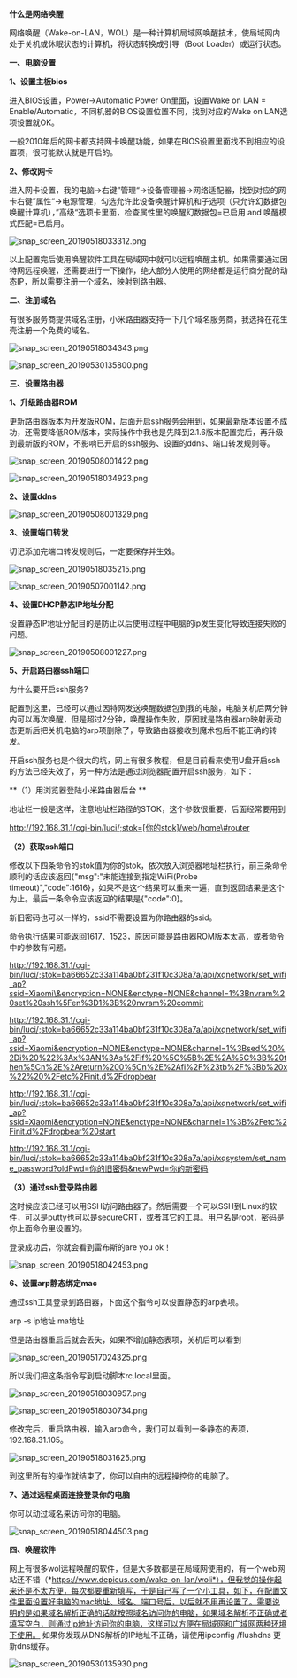 **什么是网络唤醒**

网络唤醒（Wake-on-LAN，WOL）是一种计算机局域网唤醒技术，使局域网内处于关机或休眠状态的计算机，将状态转换成引导（Boot
Loader）或运行状态。

**一、电脑设置**

**1、设置主板bios**

进入BIOS设置，Power-\>Automatic Power On里面，设置Wake on LAN =
Enable/Automatic，不同机器的BIOS设置位置不同，找到对应的Wake on
LAN选项设置就OK。

一般2010年后的网卡都支持网卡唤醒功能，如果在BIOS设置里面找不到相应的设置项，很可能默认就是开启的。

**2、修改网卡**

进入网卡设置，我的电脑-\>右键”管理“-\>设备管理器-\>网络适配器，找到对应的网卡右键”属性“-\>电源管理，勾选允许此设备唤醒计算机和子选项（只允许幻数据包唤醒计算机），”高级“选项卡里面，检查属性里的唤醒幻数据包=已启用
and 唤醒模式匹配=已启用。

![snap_screen_20190518033312.png](media/922abf6880215b1acedb09b46bd9b837.png)

以上配置完后使用唤醒软件工具在局域网中就可以远程唤醒主机。如果需要通过因特网远程唤醒，还需要进行一下操作，绝大部分人使用的网络都是运行商分配的动态IP，所以需要注册一个域名，映射到路由器。

**二、注册域名**

有很多服务商提供域名注册，小米路由器支持一下几个域名服务商，我选择在花生壳注册一个免费的域名。

![snap_screen_20190518034343.png](media/c9293d98e3544e084ae09b61dcb7a2fa.png)

![snap_screen_20190530135800.png](media/46566cd2991f8308587fefeb222dd9d0.png)

**三、设置路由器**

**1、升级路由器ROM**

更新路由器版本为开发版ROM，后面开启ssh服务会用到，如果最新版本设置不成功，还需要降低ROM版本，实际操作中我也是先降到2.1.6版本配置完后，再升级到最新版的ROM，不影响已开启的ssh服务、设置的ddns、端口转发规则等。

![snap_screen_20190508001422.png](media/2d2bab9861f25b758e0a9bd4bc4cce72.png)

![snap_screen_20190518034923.png](media/ec8c82b518119b6e01c23c7808d10029.png)

**2、设置ddns**

![snap_screen_20190508001329.png](media/af383021f56247f93f5b59e9be473bae.png)

**3、设置端口转发**

切记添加完端口转发规则后，一定要保存并生效。

![snap_screen_20190518035215.png](media/5b72fb53a38cb8feb1680a91e005ecba.png)

![snap_screen_20190507001142.png](media/243700eb887d241a1f2bf18d7012d07c.png)

**4、设置DHCP静态IP地址分配**

设置静态IP地址分配目的是防止以后使用过程中电脑的ip发生变化导致连接失败的问题。

![snap_screen_20190508001227.png](media/b7db9c8d742ec85ec3d3cd9685bd23e9.png)

**5、开启路由器ssh端口**

为什么要开启ssh服务?

配置到这里，已经可以通过因特网发送唤醒数据包到我的电脑，电脑关机后两分钟内可以再次唤醒，但是超过2分钟，唤醒操作失败，原因就是路由器arp映射表动态更新后把关机电脑的arp项删除了，导致路由器接收到魔术包后不能正确的转发。

开启ssh服务也是个很大的坑，网上有很多教程，但是目前看来使用U盘开启ssh的方法已经失效了，另一种方法是通过浏览器配置开启ssh服务，如下：

**（1）用浏览器登陆小米路由器后台 **

地址栏一般是这样，注意地址栏路径的STOK，这个参数很重要，后面经常要用到

http://192.168.31.1/cgi-bin/luci/;stok=[你的stok]/web/home\#router

**（2）获取ssh端口**

修改以下四条命令的stok值为你的stok，依次放入浏览器地址栏执行，前三条命令顺利的话应该返回{"msg":"未能连接到指定WiFi(Probe
timeout)","code":1616}，如果不是这个结果可以重来一遍，直到返回结果是这个为止。最后一条命令应该返回的结果是{"code":0}。

新旧密码也可以一样的，ssid不需要设置为你路由器的ssid。

命令执行结果可能返回1617、1523，原因可能是路由器ROM版本太高，或者命令中的参数有问题。

http://192.168.31.1/cgi-bin/luci/;stok=ba66652c33a114ba0bf231f10c308a7a/api/xqnetwork/set_wifi_ap?ssid=Xiaomi\&encryption=NONE&enctype=NONE&channel=1%3Bnvram%20set%20ssh%5Fen%3D1%3B%20nvram%20commit

http://192.168.31.1/cgi-bin/luci/;stok=ba66652c33a114ba0bf231f10c308a7a/api/xqnetwork/set_wifi_ap?ssid=Xiaomi&encryption=NONE&enctype=NONE&channel=1%3Bsed%20%2Di%20%22%3Ax%3AN%3As%2Fif%20%5C%5B%2E%2A%5C%3B%20then%5Cn%2E%2Areturn%200%5Cn%2E%2Afi%2F%23tb%2F%3Bb%20x%22%20%2Fetc%2Finit.d%2Fdropbear

http://192.168.31.1/cgi-bin/luci/;stok=ba66652c33a114ba0bf231f10c308a7a/api/xqnetwork/set_wifi_ap?ssid=Xiaomi&encryption=NONE&enctype=NONE&channel=1%3B%2Fetc%2Finit.d%2Fdropbear%20start

http://192.168.31.1/cgi-bin/luci/;stok=ba66652c33a114ba0bf231f10c308a7a/api/xqsystem/set_name_password?oldPwd=你的旧密码&newPwd=你的新密码

**（3）通过ssh登录路由器**

这时候应该已经可以用SSH访问路由器了。然后需要一个可以SSH到Linux的软件，可以是putty也可以是secureCRT，或者其它的工具。用户名是root，密码是你上面命令里设置的。

登录成功后，你就会看到雷布斯的are you ok！

![snap_screen_20190518042453.png](media/4f53a116f82afba4aeddcc711bedbda7.png)

**6、设置arp静态绑定mac**

通过ssh工具登录到路由器，下面这个指令可以设置静态的arp表项。

arp -s ip地址 ma地址

但是路由器重启后就会丢失，如果不增加静态表项，关机后可以看到

![snap_screen_20190517024325.png](media/364e24cd44d1c13e7d91a58876370f53.png)

所以我们把这条指令写到启动脚本rc.local里面。

![snap_screen_20190518030957.png](media/67af220d670db3d78eccd2019fb243a8.png)

![snap_screen_20190518030734.png](media/46ac1b7b67a785d13a7eca043870646c.png)

修改完后，重启路由器，输入arp命令，我们可以看到一条静态的表项，192.168.31.105。

![snap_screen_20190518031625.png](media/205cb12d97eb8835db38d6a105ef0119.png)

到这里所有的操作就结束了，你可以自由的远程操控你的电脑了。

**7、通过远程桌面连接登录你的电脑**

你可以动过域名来访问你的电脑。

![snap_screen_20190518044503.png](media/71b7ce3022f821a29ff835dc914d1e56.png)

**四、唤醒软件**

网上有很多wol远程唤醒的软件，但是大多数都是在局域网使用的，有一个web网站还不错（*https://www.depicus.com/wake-on-lan/woli*），但我觉的操作起来还是不太方便，每次都要重新填写，于是自己写了一个小工具，如下，在配置文件里面设置好电脑的mac地址、域名、端口号后，以后就不用再设置了。需要说明的是如果域名解析正确的话就按照域名访问你的电脑，如果域名解析不正确或者填写空白，则通过ip地址访问你的电脑，这样可以方便在局域网和广域网两种环境下使用。
如果你发现从DNS解析的IP地址不正确，请使用ipconfig /flushdns 更新dns缓存。

![snap_screen_20190530135930.png](media/4bcca01cc3491c172a82cb42f7ce1652.png)

